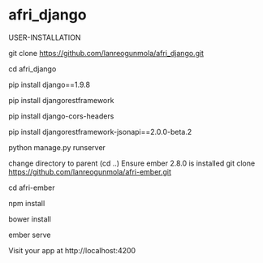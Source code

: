 # afri_django


USER-INSTALLATION

git clone https://github.com/lanreogunmola/afri_django.git

cd afri_django

pip install django==1.9.8

pip install djangorestframework

pip install django-cors-headers

pip install djangorestframework-jsonapi==2.0.0-beta.2

python manage.py runserver

change directory to parent (cd ..)
Ensure ember 2.8.0 is installed 
git clone https://github.com/lanreogunmola/afri-ember.git

cd afri-ember

npm install

bower install

ember serve

Visit your app at http://localhost:4200
